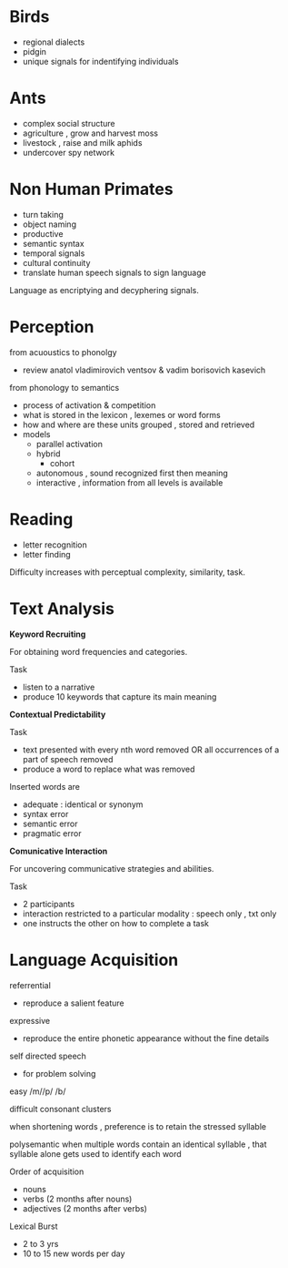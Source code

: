 # Birds

- regional dialects
- pidgin
- unique signals for indentifying individuals

# Ants

- complex social structure
- agriculture , grow and harvest moss
- livestock , raise and milk aphids
- undercover spy network

# Non Human Primates

- turn taking
- object naming
- productive
- semantic syntax
- temporal signals
- cultural continuity
- translate human speech signals to sign language

Language as encriptying and decyphering signals.

# Perception

from acuoustics to phonolgy
- review anatol vladimirovich ventsov & vadim borisovich kasevich

from phonology to semantics
- process of activation & competition
- what is stored in the lexicon , lexemes or word forms
- how and where are these units grouped , stored and retrieved
- models
  - parallel activation
  - hybrid
    - cohort
  - autonomous , sound recognized first then meaning
  - interactive , information from all levels is available

# Reading

- letter recognition
- letter finding

Difficulty increases with perceptual complexity, similarity, task.

# Text Analysis

**Keyword Recruiting**

For obtaining word frequencies and categories.

Task
- listen to a narrative
- produce 10 keywords that capture its main meaning

**Contextual Predictability**

Task
- text presented with every nth word removed OR all occurrences of a part of speech removed
- produce a word to replace what was removed

Inserted words are
- adequate : identical or synonym
- syntax error
- semantic error
- pragmatic error

**Comunicative Interaction**

For uncovering communicative strategies and abilities.

Task
- 2 participants
- interaction restricted to a particular modality : speech only , txt only
- one instructs the other on how to complete a task

# Language Acquisition

referrential
- reproduce a salient feature

expressive
- reproduce the entire phonetic appearance without the fine details

self directed speech
- for problem solving

easy
/m//p/ /b/

difficult
consonant clusters

when shortening words , preference is to retain the stressed syllable

polysemantic
when multiple words contain an identical syllable , that syllable alone gets used to identify each word

Order of acquisition
- nouns
- verbs (2 months after nouns)
- adjectives (2 months after verbs)

Lexical Burst
- 2 to 3 yrs
- 10 to 15 new words per day
